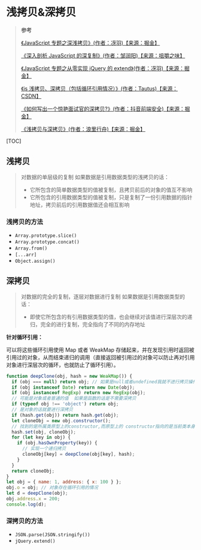 # 浅拷贝&深拷贝

> **参考**
>
> [《JavaScript 专题之深浅拷贝》(作者：冴羽)【来源：掘金】](https://juejin.cn/post/6844903487101222920)
>
> [《深入剖析 JavaScript 的深复制》(作者：邹润阳)【来源：咀嚼之味】](https://jerryzou.com/posts/dive-into-deep-clone-in-javascript/)
>
> [《JavaScript 专题之从零实现 jQuery 的 extend》(作者：冴羽)【来源：掘金】](https://juejin.cn/post/6844903487386435592)
>
> [《js 浅拷贝、深拷贝（包括循环引用情况）》(作者：Tautus)【来源：CSDN】](https://blog.csdn.net/Snoopyqiuer/article/details/101106303)
>
> [《如何写出一个惊艳面试官的深拷贝?》(作者：抖音前端安全)【来源：掘金】](https://juejin.cn/post/6844903929705136141)
>
> [《浅拷贝与深拷贝》(作者：浪里行舟)【来源：掘金】](https://juejin.cn/post/6844904197595332622)

[TOC]

## 浅拷贝

> 对数据的单层级的复制
> 如果数据是引用数据类型的浅拷贝的话：
>
> - 它所包含的简单数据类型的值被复制，且拷贝前后的对象的值互不影响
> - 它所包含的引用数据类型的值被复制，只是复制了一份引用数据的指针地址，拷贝前后的引用数据值还会相互影响

### 浅拷贝的方法

- `Array.prototype.slice()`
- `Array.prototype.concat()`
- `Array.from()`
- `[...arr]`
- `Object.assign()`

## 深拷贝

> 对数据的完全的复制，逐层对数据进行复制
> 如果数据是引用数据类型的话：
>
> - 即使它所包含的有引用数据类型的值，也会继续对该值进行深层次的递归，完全的进行复制，完全指向了不同的内存地址

**针对循环引用：**

可以将这些循环引用使用 Map 或者 WeakMap 存储起来，并在发现引用时返回被引用过的对象，从而结束递归的调用（直接返回被引用过的对象可以防止再对引用对象进行深层次的循环，也就防止了循环引用）。

```js
function deepClone(obj, hash = new WeakMap()) {
  if (obj === null) return obj; // 如果是null或者undefined我就不进行拷贝操作
  if (obj instanceof Date) return new Date(obj);
  if (obj instanceof RegExp) return new RegExp(obj);
  // 可能是对象或者普通的值  如果是函数的话是不需要深拷贝
  if (typeof obj !== 'object') return obj;
  // 是对象的话就要进行深拷贝
  if (hash.get(obj)) return hash.get(obj);
  let cloneObj = new obj.constructor();
  // 找到的是所属类原型上的constructor,而原型上的 constructor指向的是当前类本身
  hash.set(obj, cloneObj);
  for (let key in obj) {
    if (obj.hasOwnProperty(key)) {
      // 实现一个递归拷贝
      cloneObj[key] = deepClone(obj[key], hash);
    }
  }
  return cloneObj;
}
let obj = { name: 1, address: { x: 100 } };
obj.o = obj; // 对象存在循环引用的情况
let d = deepClone(obj);
obj.address.x = 200;
console.log(d);
```

### 深拷贝的方法

- `JSON.parse(JSON.stringify())`
- `jQuery.extend()`
